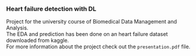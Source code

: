 ### Heart failure detection with DL
Project for the university course of Biomedical Data Management and Analysis.\
The EDA and prediction has been done on an heart failure dataset downloaded from kaggle.\
For more information about the project check out the `presentation.pdf` file.
